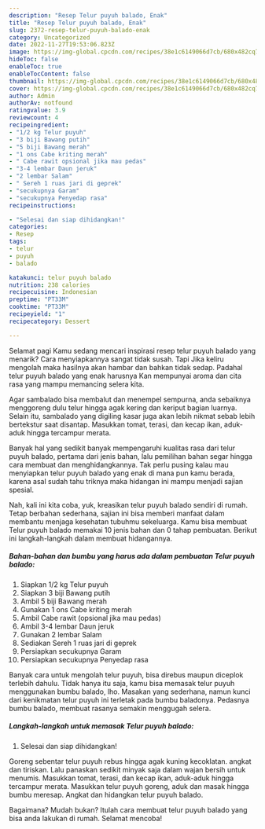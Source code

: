 ```yaml
---
description: "Resep Telur puyuh balado, Enak"
title: "Resep Telur puyuh balado, Enak"
slug: 2372-resep-telur-puyuh-balado-enak
category: Uncategorized
date: 2022-11-27T19:53:06.823Z
image: https://img-global.cpcdn.com/recipes/38e1c6149066d7cb/680x482cq70/telur-puyuh-balado-foto-resep-utama.jpg
hideToc: false
enableToc: true
enableTocContent: false
thumbnail: https://img-global.cpcdn.com/recipes/38e1c6149066d7cb/680x482cq70/telur-puyuh-balado-foto-resep-utama.jpg
cover: https://img-global.cpcdn.com/recipes/38e1c6149066d7cb/680x482cq70/telur-puyuh-balado-foto-resep-utama.jpg
author: Admin
authorAv: notfound
ratingvalue: 3.9
reviewcount: 4
recipeingredient:
- "1/2 kg Telur puyuh"
- "3 biji Bawang putih"
- "5 biji Bawang merah"
- "1 ons Cabe kriting merah"
- " Cabe rawit opsional jika mau pedas"
- "3-4 lembar Daun jeruk"
- "2 lembar Salam"
- " Sereh 1 ruas jari di geprek"
- "secukupnya Garam"
- "secukupnya Penyedap rasa"
recipeinstructions:

- "Selesai dan siap dihidangkan!"
categories:
- Resep
tags:
- telur
- puyuh
- balado

katakunci: telur puyuh balado 
nutrition: 238 calories
recipecuisine: Indonesian
preptime: "PT33M"
cooktime: "PT33M"
recipeyield: "1"
recipecategory: Dessert

---
```



Selamat pagi Kamu sedang mencari inspirasi resep telur puyuh balado yang menarik? Cara menyiapkannya sangat tidak susah. Tapi Jika keliru mengolah maka hasilnya akan hambar dan bahkan tidak sedap. Padahal telur puyuh balado yang enak harusnya Kan mempunyai aroma dan cita rasa yang mampu memancing selera kita.


Agar sambalado bisa membalut dan menempel sempurna, anda sebaiknya menggoreng dulu telur hingga agak kering dan keriput bagian luarnya. Selain itu, sambalado yang digiling kasar juga akan lebih nikmat sebab lebih bertekstur saat disantap. Masukkan tomat, terasi, dan kecap ikan, aduk-aduk hingga tercampur merata.

Banyak hal yang sedikit banyak mempengaruhi kualitas rasa dari telur puyuh balado, pertama dari jenis bahan, lalu pemilihan bahan segar hingga cara membuat dan menghidangkannya. Tak perlu pusing kalau mau menyiapkan telur puyuh balado yang enak di mana pun kamu berada, karena asal sudah tahu triknya maka hidangan ini mampu menjadi sajian spesial.


Nah, kali ini kita coba, yuk, kreasikan telur puyuh balado sendiri di rumah. Tetap berbahan sederhana, sajian ini bisa memberi manfaat dalam membantu menjaga kesehatan tubuhmu sekeluarga. Kamu bisa membuat Telur puyuh balado memakai 10 jenis bahan dan 0 tahap pembuatan. Berikut ini langkah-langkah dalam membuat hidangannya.

<!--inarticleads1-->

##### Bahan-bahan dan bumbu yang harus ada dalam pembuatan Telur puyuh balado:

1. Siapkan 1/2 kg Telur puyuh
1. Siapkan 3 biji Bawang putih
1. Ambil 5 biji Bawang merah
1. Gunakan 1 ons Cabe kriting merah
1. Ambil  Cabe rawit (opsional jika mau pedas)
1. Ambil 3-4 lembar Daun jeruk
1. Gunakan 2 lembar Salam
1. Sediakan  Sereh 1 ruas jari di geprek
1. Persiapkan secukupnya Garam
1. Persiapkan secukupnya Penyedap rasa


Banyak cara untuk mengolah telur puyuh, bisa direbus maupun diceplok terlebih dahulu. Tidak hanya itu saja, kamu bisa memasak telur puyuh menggunakan bumbu balado, lho. Masakan yang sederhana, namun kunci dari kenikmatan telur puyuh ini terletak pada bumbu baladonya. Pedasnya bumbu balado, membuat rasanya semakin menggugah selera. 

<!--inarticleads2-->

##### Langkah-langkah untuk memasak Telur puyuh balado:


1. Selesai dan siap dihidangkan!

Goreng sebentar telur puyuh rebus hingga agak kuning kecoklatan. angkat dan tiriskan. Lalu panaskan sedikit minyak saja dalam wajan bersih untuk menumis. Masukkan tomat, terasi, dan kecap ikan, aduk-aduk hingga tercampur merata. Masukkan telur puyuh goreng, aduk dan masak hingga bumbu meresap. Angkat dan hidangkan telur puyuh balado. 

Bagaimana? Mudah bukan? Itulah cara membuat telur puyuh balado yang bisa anda lakukan di rumah. Selamat mencoba!
